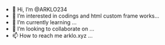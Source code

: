 - 👋 Hi, I’m @ARKLO234
- 👀 I’m interested in codings and html custom frame works...
- 🌱 I’m currently learning ...
- 💞️ I’m looking to collaborate on ...
- 📫 How to reach me arklo.xyz ...

<!---
ARKLO234/ARKLO234 is a ✨ special ✨ repository because its `README.md` (this file) appears on your GitHub profile.
You can click the Preview link to take a look at your changes.
--->
